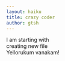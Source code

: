 ```yaml
---
layout: haiku
title: crazy coder
author: gtsh
---
```

I am starting with <br>
creating new file <br>
Yellorukum vanakam!<br>